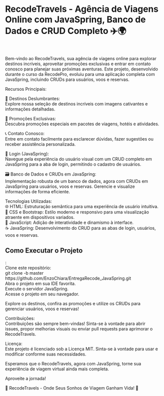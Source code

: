 # RecodeTravels - Agência de Viagens Online com JavaSpring, Banco de Dados e CRUD Completo ✈️🌍<br>
<br><br>
Bem-vindo ao RecodeTravels, sua agência de viagens online para explorar destinos incríveis, aproveitar promoções exclusivas e entrar em contato conosco para planejar suas próximas aventuras. Este projeto, desenvolvido durante o curso da RecodePro, evoluiu para uma aplicação completa com JavaSpring, incluindo CRUDs para usuários, voos e reservas.<br>

Recursos Principais:<br>

🌆 Destinos Deslumbrantes:<br>
Explore nossa seleção de destinos incríveis com imagens cativantes e informações detalhadas.<br>

💸 Promoções Exclusivas:<br>
Descubra promoções especiais em pacotes de viagens, hotéis e atividades.<br>

📞 Contato Conosco:<br>
Entre em contato facilmente para esclarecer dúvidas, fazer sugestões ou receber assistência personalizada.<br>

🔐 Login (JavaSpring):<br>
Navegue pela experiência do usuário visual com um CRUD completo em JavaSpring para a aba de login, permitindo o cadastro de usuários.<br>

🗃️ Banco de Dados e CRUDs em JavaSpring:<br>
Implementação robusta de um banco de dados, agora com CRUDs em JavaSpring para usuários, voos e reservas. Gerencie e visualize informações de forma eficiente.<br>

Tecnologias Utilizadas:<br>
🌐 HTML: Estruturação semântica para uma experiência de usuário intuitiva.<br>
🎨 CSS e Bootstrap: Estilo moderno e responsivo para uma visualização atraente em dispositivos variados.<br>
🚀 JavaScript: Adição de interatividade e dinamismo à interface.<br>
☕ JavaSpring: Desenvolvimento do CRUD para as abas de login, usuários, voos e reservas.<br>

<h2>Como Executar o Projeto</h2>:<br>
Clone este repositório:<br>
git clone -b master https://github.com/EnzoChiara/EntregaRecode_JavaSpring.git<br>
Abra o projeto em sua IDE favorita.<br>
Execute o servidor JavaSpring.<br>
Acesse o projeto em seu navegador.<br>

Explore os destinos, confira as promoções e utilize os CRUDs para gerenciar usuários, voos e reservas!<br>

Contribuições:<br>
Contribuições são sempre bem-vindas! Sinta-se à vontade para abrir issues, propor melhorias visuais ou enviar pull requests para aprimorar o RecodeTravels.<br>

Licença:<br>
Este projeto é licenciado sob a Licença MIT. Sinta-se à vontade para usar e modificar conforme suas necessidades.<br>

Esperamos que o RecodeTravels, agora com JavaSpring, torne sua experiência de viagem virtual ainda mais completa.<br>

Aproveite a jornada!<br>

🌟 RecodeTravels - Onde Seus Sonhos de Viagem Ganham Vida! 🌟
